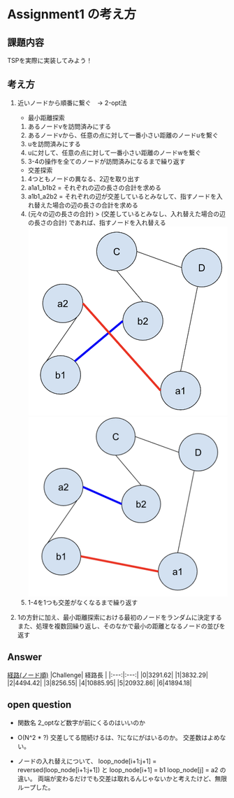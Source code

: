 # Assignment1 の考え方

## 課題内容
TSPを実際に実装してみよう！

## 考え方
1. 近いノードから順番に繋ぐ　→ 2-opt法
    - 最小距離探索
    1. あるノードvを訪問済みにする
    2. あるノードvから、任意の点に対して一番小さい距離のノードuを繋ぐ
    3. uを訪問済みにする
    4. uに対して、任意の点に対して一番小さい距離のノードwを繋ぐ
    5. 3-4の操作を全てのノードが訪問済みになるまで繰り返す

    - 交差探索
    1. 4つともノードの異なる、2辺を取り出す
    2. a1a1_b1b2 = それぞれの辺の長さの合計を求める
    3. a1b1_a2b2 = それぞれの辺が交差しているとみなして、指すノードを入れ替えた場合の辺の長さの合計を求める
    4. (元々の辺の長さの合計) > (交差しているとみなし、入れ替えた場合の辺の長さの合計)
        であれば、指すノードを入れ替える
        ![変更前](before_change.png)
        ![変更後](after_change.png)
    5. 1-4を1つも交差がなくなるまで繰り返す

2. 1の方針に加え、最小距離探索における最初のノードをランダムに決定する
   また、処理を複数回繰り返し、そのなかで最小の距離となるノードの並びを返す

## Answer
[経路(ノード順)](Book1)
|Challenge| 経路長 |
|:---:|:---:|
|0|3291.62|
|1|3832.29|
|2|4494.42|
|3|8256.55|
|4|10885.95|
|5|20932.86|
|6|41894.18|

## open question
- 関数名
2_optなど数字が前にくるのはいいのか

- O(N^2 * ?)
交差してる間続けるは、?になにがはいるのか。
交差数はよめない。

- ノードの入れ替えについて、
loop_node[i+1:j+1] = reversed(loop_node[i+1:j+1])
と
loop_node[i+1] = b1
loop_node[j] = a2
の違い。
両端が変わるだけでも交差は取れるんじゃないかと考えたけど、無限ループした。